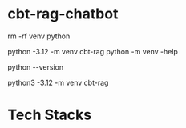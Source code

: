 # cbt-rag-chatbot
rm -rf venv
python 

python -3.12 -m venv cbt-rag
python -m venv -help

python --version

python3 -3.12 -m venv cbt-rag

# Tech Stacks



